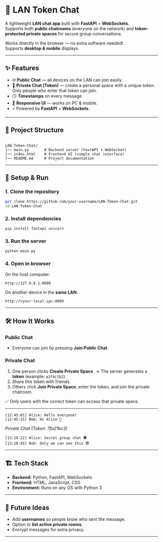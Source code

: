 # 💬 LAN Token Chat

A lightweight **LAN chat app** built with **FastAPI** + **WebSockets**.  
Supports both **public chatrooms** (everyone on the network) and **token-protected private spaces** for secure group conversations.  

Works directly in the browser — no extra software needed!  
Supports **desktop & mobile** displays.  

---

## ✨ Features
- 🌐 **Public Chat** — all devices on the LAN can join easily.
- 🔑 **Private Chat (Token)** — create a personal space with a unique token.  
  Only people who enter that token can join.
- 🕒 **Timestamps** on every message.
- 📱 **Responsive UI** — works on PC & mobile.
- ⚡ Powered by **FastAPI** + **WebSockets**.

---

## 📂 Project Structure
```

LAN-Token-Chat/
│── main.py       # Backend server (FastAPI + WebSocket)
│── index.html    # Frontend UI (simple chat interface)
│── README.md     # Project documentation

````

---

## 🚀 Setup & Run

### 1. Clone the repository
```bash
git clone https://github.com/your-username/LAN-Token-Chat.git
cd LAN-Token-Chat
````

### 2. Install dependencies

```bash
pip install fastapi uvicorn
```

### 3. Run the server

```bash
python main.py
```

### 4. Open in browser

On the host computer:

```
http://127.0.0.1:8000
```

On another device in the **same LAN**:

```
http://<your-local-ip>:8000
```

---

## 🛠️ How It Works

### Public Chat

* Everyone can join by pressing **Join Public Chat**.

### Private Chat

1. One person clicks **Create Private Space**.
   → The server generates a **token** (example: `a3f9c1b2`).
2. Share this token with friends.
3. Others click **Join Private Space**, enter the token, and join the private chatroom.

✅ Only users with the correct token can access that private space.

---

```
[12:45:01] Alice: Hello everyone!
[12:45:15] Bob: Hi Alice 👋
```

*Private Chat (Token: 7fa21bc3)*

```
[13:10:22] Alice: Secret group chat 🕵️
[13:10:45] Bob: Only we can see this 😎
```

---

## 🏗️ Tech Stack

* **Backend:** Python, FastAPI, WebSockets
* **Frontend:** HTML, JavaScript, CSS
* **Environment:** Runs on any OS with Python 3

---

## 🔮 Future Ideas

* Add **usernames** so people know who sent the message.
* Option to **list active private rooms**.
* Encrypt messages for extra privacy.

---
